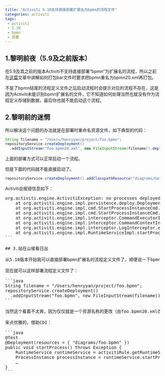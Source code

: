 ```yaml
---
title: "Activiti 5.10支持直接部署扩展名为bpmn的流程文件"
categories: activiti
tags: 
 - activiti
 - 5.10
 - bpmn
 - 部署
---
```


## 1.黎明前夜（5.9及之前版本）

在5.9及其之前的版本Activiti不支持直接部署“bpmn”为扩展名的流程，所以之前在[这篇](/activiti/2012/07/18/how-to-pack-process-resources.html)文章中讲解如何打包bar文件时要求把bpmn重名为bpmn20.xml再打包。

不是了bpmn结尾的流程定义文件之后启动流程时会提示对应的流程不存在，这是因为Activiti未能识别bpmn扩展名的文件，它不知道如何处理当然也就没有作为流程定义存储到数据，最后你也就不能启动这个流程。

## 2.黎明前的迷惘

所以解决这个问题的办法就是在部署时重命名资源文件，如下典型的代码：

```java
String filename = "/Users/henryyan/project/foo.bpmn";
repositoryService.createDeployment()
  .addInputStream("foo.bpmn20.xml", new FileInputStream(filename)).deploy();
```

上面的部署方式可以正常启动一个流程。

但是下面的代码就不能直接启动了。
```java
repositoryService.createDeployment().addClasspathResource("diagrams/Gateway.bpmn").deploy();
```

Activiti会报错信息如下：
<pre>
org.activiti.engine.ActivitiException: no processes deployed with key 'AutoClaimForReject'
	at org.activiti.engine.impl.persistence.deploy.DeploymentCache.findDeployedLatestProcessDefinitionByKey(DeploymentCache.java:63)
	at org.activiti.engine.impl.cmd.StartProcessInstanceCmd.execute(StartProcessInstanceCmd.java:58)
	at org.activiti.engine.impl.cmd.StartProcessInstanceCmd.execute(StartProcessInstanceCmd.java:31)
	at org.activiti.engine.impl.interceptor.CommandExecutorImpl.execute(CommandExecutorImpl.java:24)
	at org.activiti.engine.impl.interceptor.CommandContextInterceptor.execute(CommandContextInterceptor.java:42)
	at org.activiti.engine.impl.interceptor.LogInterceptor.execute(LogInterceptor.java:33)
	at org.activiti.engine.impl.RuntimeServiceImpl.startProcessInstanceByKey(RuntimeServiceImpl.java:54)
```

## 3.站在山坡看日出

从5.10版本开始我可以直接部署bpmn扩展名的流程定义文件了，顺便说一下bpmn是Activiti Designer 5.9（[Designer的重大变更说明](/activiti/2012/05/01/activiti-designer-5.8-to-5.9.html)）之后默认的扩展名，部分设计器也是默认以bpmn作为扩展名。

现在就可以这样部署流程定义文件了：

```java
String filename = "/Users/henryyan/project/foo.bpmn";
repositoryService.createDeployment()
  .addInputStream("foo.bpmn", new FileInputStream(filename)).deploy();
```

当然这个看着不太爽，因为仅仅就是一个资源名称的更改（由foo.bpmn20.xml改为foo.bpmn）。

来点优雅的，借助CDI：

```java
@Test
@Deployment(resources = { "diagrams/foo.bpmn" })
public void startProcess() throws Exception {
	RuntimeService runtimeService = activitiRule.getRuntimeService();
	ProcessInstance processInstance = runtimeService.startProcessInstanceByKey("foo");
	…
}
```